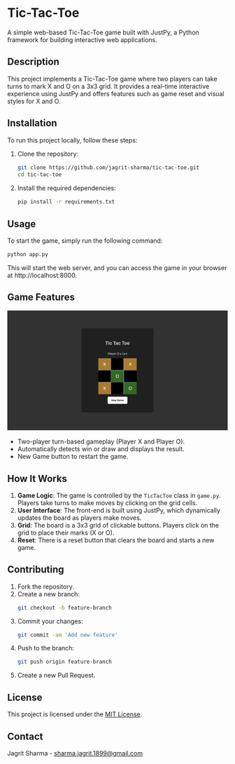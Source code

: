 # Tic-Tac-Toe

A simple web-based Tic-Tac-Toe game built with JustPy, a Python framework for building interactive web applications.

## Description

This project implements a Tic-Tac-Toe game where two players can take turns to mark X and O on a 3x3 grid. It provides a real-time interactive experience using JustPy and offers features such as game reset and visual styles for X and O.

## Installation

To run this project locally, follow these steps:

1. Clone the repository:
   ```bash
   git clone https://github.com/jagrit-sharma/tic-tac-toe.git
   cd tic-tac-toe
   ```

2. Install the required dependencies:
   ```bash
   pip install -r requirements.txt
   ```

## Usage

To start the game, simply run the following command:

   ```bash
   python app.py
   ```

This will start the web server, and you can access the game in your browser at http://localhost:8000.

## Game Features
![alt text](images/image.png)
- Two-player turn-based gameplay (Player X and Player O).
- Automatically detects win or draw and displays the result.
- New Game button to restart the game.

## How It Works
1. **Game Logic**: The game is controlled by the `TicTacToe` class in `game.py`. Players take turns to make moves by clicking on the grid cells.
2. **User Interface**: The front-end is built using JustPy, which dynamically updates the board as players make moves.
3. **Grid**: The board is a 3x3 grid of clickable buttons. Players click on the grid to place their marks (X or O).
4. **Reset**: There is a reset button that clears the board and starts a new game.

## Contributing
1. Fork the repository.
2. Create a new branch:
   ```bash
   git checkout -b feature-branch
   ```
3. Commit your changes:
   ```bash
   git commit -am 'Add new feature'
   ```
4. Push to the branch:
   ```bash
   git push origin feature-branch
   ```
5. Create a new Pull Request.

## License

This project is licensed under the [MIT License](https://github.com/jagrit-sharma/tic-tac-toe/blob/main/LICENSE).

## Contact

Jagrit Sharma - sharma.jagrit.1899@gmail.com